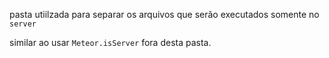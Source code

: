 pasta utiilzada para separar os arquivos que serão executados somente no `server`

similar ao usar `Meteor.isServer` fora desta pasta.
